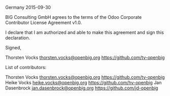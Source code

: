 Germany 2015-09-30

BIG Consulting GmbH agrees to the terms of the Odoo Corporate 
Contributor License Agreement v1.0.

I declare that I am authorized and able to make this agreement and sign this
declaration.

Signed,

Thorsten Vocks  thorsten.vocks@openbig.org https://github.com/tv-openbig

List of contributors:

Thorsten Vocks thorsten.vocks@openbig.org https://github.com/tv-openbig
Heike Vocks heike.vocks@openbig.org https://github.com/hv-openbig
Jan Dasenbrock jan.dasenbrock@openbig.org https://github.com/jd-openbig
